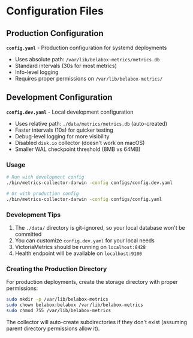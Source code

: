 # Configuration Files

## Production Configuration

**`config.yaml`** - Production configuration for systemd deployments
- Uses absolute path: `/var/lib/belabox-metrics/metrics.db`
- Standard intervals (30s for most metrics)
- Info-level logging
- Requires proper permissions on `/var/lib/belabox-metrics/`

## Development Configuration

**`config.dev.yaml`** - Local development configuration
- Uses relative path: `./data/metrics/metrics.db` (auto-created)
- Faster intervals (10s) for quicker testing
- Debug-level logging for more visibility
- Disabled `disk.io` collector (doesn't work on macOS)
- Smaller WAL checkpoint threshold (8MB vs 64MB)

### Usage

```bash
# Run with development config
./bin/metrics-collector-darwin -config configs/config.dev.yaml

# Or with production config
./bin/metrics-collector-darwin -config configs/config.yaml
```

### Development Tips

1. The `./data/` directory is git-ignored, so your local database won't be committed
2. You can customize `config.dev.yaml` for your local needs
3. VictoriaMetrics should be running on `localhost:8428`
4. Health endpoint will be available on `localhost:9100`

### Creating the Production Directory

For production deployments, create the storage directory with proper permissions:

```bash
sudo mkdir -p /var/lib/belabox-metrics
sudo chown belabox:belabox /var/lib/belabox-metrics
sudo chmod 755 /var/lib/belabox-metrics
```

The collector will auto-create subdirectories if they don't exist (assuming parent directory permissions allow it).
